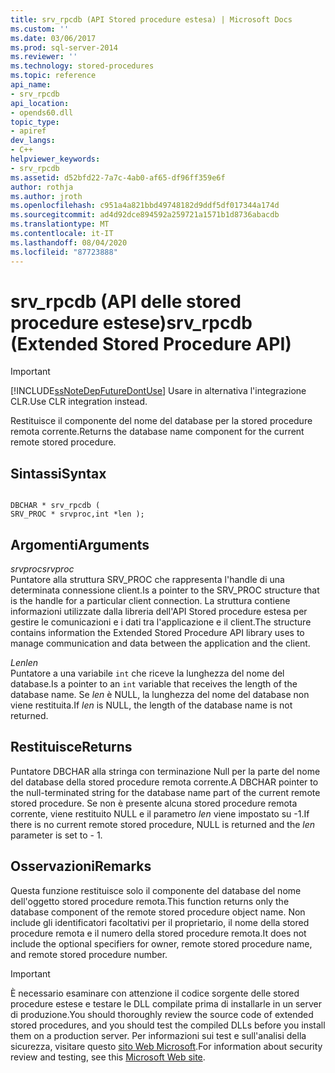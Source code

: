 ```yaml
---
title: srv_rpcdb (API Stored procedure estesa) | Microsoft Docs
ms.custom: ''
ms.date: 03/06/2017
ms.prod: sql-server-2014
ms.reviewer: ''
ms.technology: stored-procedures
ms.topic: reference
api_name:
- srv_rpcdb
api_location:
- opends60.dll
topic_type:
- apiref
dev_langs:
- C++
helpviewer_keywords:
- srv_rpcdb
ms.assetid: d52bfd22-7a7c-4ab0-af65-df96ff359e6f
author: rothja
ms.author: jroth
ms.openlocfilehash: c951a4a821bbd49748182d9ddf5df017344a174d
ms.sourcegitcommit: ad4d92dce894592a259721a1571b1d8736abacdb
ms.translationtype: MT
ms.contentlocale: it-IT
ms.lasthandoff: 08/04/2020
ms.locfileid: "87723888"
---
```

# <a name="srv_rpcdb-extended-stored-procedure-api"></a><span data-ttu-id="6beba-102">srv_rpcdb (API delle stored procedure estese)</span><span class="sxs-lookup"><span data-stu-id="6beba-102">srv_rpcdb (Extended Stored Procedure API)</span></span>
    
> [!IMPORTANT]  
>  [!INCLUDE[ssNoteDepFutureDontUse](../../includes/ssnotedepfuturedontuse-md.md)] <span data-ttu-id="6beba-103">Usare in alternativa l'integrazione CLR.</span><span class="sxs-lookup"><span data-stu-id="6beba-103">Use CLR integration instead.</span></span>  
  
 <span data-ttu-id="6beba-104">Restituisce il componente del nome del database per la stored procedure remota corrente.</span><span class="sxs-lookup"><span data-stu-id="6beba-104">Returns the database name component for the current remote stored procedure.</span></span>  
  
## <a name="syntax"></a><span data-ttu-id="6beba-105">Sintassi</span><span class="sxs-lookup"><span data-stu-id="6beba-105">Syntax</span></span>  
  
```  
  
DBCHAR * srv_rpcdb (  
SRV_PROC * srvproc,int *len );  
```  
  
## <a name="arguments"></a><span data-ttu-id="6beba-106">Argomenti</span><span class="sxs-lookup"><span data-stu-id="6beba-106">Arguments</span></span>  
 <span data-ttu-id="6beba-107">*srvproc*</span><span class="sxs-lookup"><span data-stu-id="6beba-107">*srvproc*</span></span>  
 <span data-ttu-id="6beba-108">Puntatore alla struttura SRV_PROC che rappresenta l'handle di una determinata connessione client.</span><span class="sxs-lookup"><span data-stu-id="6beba-108">Is a pointer to the SRV_PROC structure that is the handle for a particular client connection.</span></span> <span data-ttu-id="6beba-109">La struttura contiene informazioni utilizzate dalla libreria dell'API Stored procedure estesa per gestire le comunicazioni e i dati tra l'applicazione e il client.</span><span class="sxs-lookup"><span data-stu-id="6beba-109">The structure contains information the Extended Stored Procedure API library uses to manage communication and data between the application and the client.</span></span>  
  
 <span data-ttu-id="6beba-110">*Len*</span><span class="sxs-lookup"><span data-stu-id="6beba-110">*len*</span></span>  
 <span data-ttu-id="6beba-111">Puntatore a una variabile `int` che riceve la lunghezza del nome del database.</span><span class="sxs-lookup"><span data-stu-id="6beba-111">Is a pointer to an `int` variable that receives the length of the database name.</span></span> <span data-ttu-id="6beba-112">Se *len* è NULL, la lunghezza del nome del database non viene restituita.</span><span class="sxs-lookup"><span data-stu-id="6beba-112">If *len* is NULL, the length of the database name is not returned.</span></span>  
  
## <a name="returns"></a><span data-ttu-id="6beba-113">Restituisce</span><span class="sxs-lookup"><span data-stu-id="6beba-113">Returns</span></span>  
 <span data-ttu-id="6beba-114">Puntatore DBCHAR alla stringa con terminazione Null per la parte del nome del database della stored procedure remota corrente.</span><span class="sxs-lookup"><span data-stu-id="6beba-114">A DBCHAR pointer to the null-terminated string for the database name part of the current remote stored procedure.</span></span> <span data-ttu-id="6beba-115">Se non è presente alcuna stored procedure remota corrente, viene restituito NULL e il parametro *len* viene impostato su -1.</span><span class="sxs-lookup"><span data-stu-id="6beba-115">If there is no current remote stored procedure, NULL is returned and the *len* parameter is set to - 1.</span></span>  
  
## <a name="remarks"></a><span data-ttu-id="6beba-116">Osservazioni</span><span class="sxs-lookup"><span data-stu-id="6beba-116">Remarks</span></span>  
 <span data-ttu-id="6beba-117">Questa funzione restituisce solo il componente del database del nome dell'oggetto stored procedure remota.</span><span class="sxs-lookup"><span data-stu-id="6beba-117">This function returns only the database component of the remote stored procedure object name.</span></span> <span data-ttu-id="6beba-118">Non include gli identificatori facoltativi per il proprietario, il nome della stored procedure remota e il numero della stored procedure remota.</span><span class="sxs-lookup"><span data-stu-id="6beba-118">It does not include the optional specifiers for owner, remote stored procedure name, and remote stored procedure number.</span></span>  
  
> [!IMPORTANT]  
>  <span data-ttu-id="6beba-119">È necessario esaminare con attenzione il codice sorgente delle stored procedure estese e testare le DLL compilate prima di installarle in un server di produzione.</span><span class="sxs-lookup"><span data-stu-id="6beba-119">You should thoroughly review the source code of extended stored procedures, and you should test the compiled DLLs before you install them on a production server.</span></span> <span data-ttu-id="6beba-120">Per informazioni sui test e sull'analisi della sicurezza, visitare questo [sito Web Microsoft](https://go.microsoft.com/fwlink/?LinkID=54761&amp;clcid=0x409https://msdn.microsoft.com/security/).</span><span class="sxs-lookup"><span data-stu-id="6beba-120">For information about security review and testing, see this [Microsoft Web site](https://go.microsoft.com/fwlink/?LinkID=54761&amp;clcid=0x409https://msdn.microsoft.com/security/).</span></span>  
  
  

